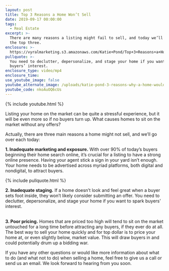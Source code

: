 ```yaml
---
layout: post
title: Top 3 Reasons a Home Won’t Sell
date: 2019-09-17 00:00:00
tags:
  - Real Estate
excerpt: >-
  There are many reasons a listing might fail to sell, and today we’ll go over
  the top three.
enclosure: >-
  https://vyralmarketing.s3.amazonaws.com/Katie+Pond/Top+3+Reasons+a+Home+Wont+Sell.mp4
pullquote: >-
  You need to declutter, depersonalize, and stage your home if you want to spark
  buyers’ interest.
enclosure_type: video/mp4
enclosure_time:
use_youtube_image: false
youtube_alternate_image: /uploads/katie-pond-3-reasons-why-a-home-wouldnt-sell-youtube.png
youtube_code: nkoAuOQ6cUs
---
```


{% include youtube.html %}

Listing your home on the market can be quite a stressful experience, but it will be even more so if no buyers turn up. What causes homes to sit on the market without any offers?&nbsp;

Actually, there are three main reasons a home might not sell, and we’ll go over each today:

**1\. Inadequate marketing and exposure.** With over 90% of today’s buyers beginning their home search online, it’s crucial for a listing to have a strong online presence. Having your agent stick a sign in your yard isn’t enough. Your home needs to be advertised across myriad platforms, both digital and nondigital, to attract buyers.

{% include pullquote.html %}

**2\. Inadequate staging.** If a home doesn’t look and feel great when a buyer sets foot inside, they won’t likely consider submitting an offer. You need to declutter, depersonalize, and stage your home if you want to spark buyers’ interest.&nbsp;

<br>**3\. Poor pricing.** Homes that are priced too high will tend to sit on the market untouched for a long time before attracting any buyers, if they ever do at all. The best way to sell your home quickly and for top dollar is to price your home at, or even slightly below, market value. This will draw buyers in and could potentially drum up a bidding war.

If you have any other questions or would like more information about what to do (and what not to do) when selling a home, feel free to give us a call or send us an email. We look forward to hearing from you soon.